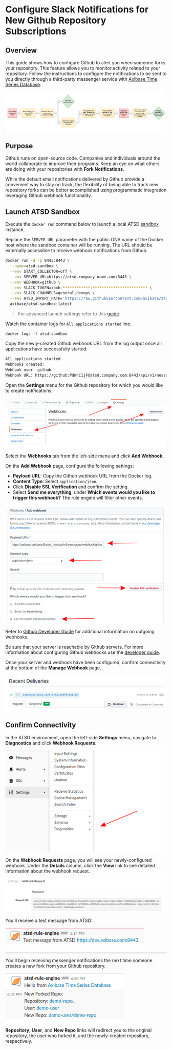# Configure Slack Notifications for New Github Repository Subscriptions

## Overview

This guide shows how to configure Github to alert you when someone forks your repository. This feature allows you to monitor activity related to your repository. Follow the instructions to configure the notifications to be sent to you directly through a third-party messenger service with [Axibase Time Series Database](https://axibase.com/products/axibase-time-series-database/).

![](images/fork-workflow.png)

## Purpose

Github runs on open-source code. Companies and individuals around the world collaborate to improve their programs. Keep an eye on what others are doing with your repositories with **Fork Notifications**.

While the default email notifications delivered by Github provide a convenient way to stay on track, the flexibility of being able to track new repository forks can be better accomplished using programmatic integration leveraging Github webhook functionality.

## Launch ATSD Sandbox

Execute the `docker run` command below to launch a local ATSD [sandbox](https://github.com/axibase/dockers/tree/atsd-sandbox) instance.

Replace the `SERVER_URL` parameter with the public DNS name of the Docker host where the sandbox container will be running. The URL should be externally accessible to receive webhook notifications from Github.

```sh
docker run -d -p 8443:8443 \
  --name=atsd-sandbox \
  --env START_COLLECTOR=off \
  --env SERVER_URL=https://atsd.company_name.com:8443 \
  --env WEBHOOK=github \
  --env SLACK_TOKEN=xoxb-************-************************ \
  --env SLACK_CHANNELS=general,devops \
  --env ATSD_IMPORT_PATH='https://raw.githubusercontent.com/axibase/atsd-use-cases/master/how-to/github/resources/github-fork.xml' \
  axibase/atsd-sandbox:latest
```

> For advanced launch settings refer to this [guide](https://github.com/axibase/dockers/tree/atsd-sandbox).

Watch the container logs for `All applications started` line.

```sg
docker logs -f atsd-sandbox
```

Copy the newly-created Github webhook URL from the log output once all applications have successfully started.

```txt
All applications started
Webhooks created:
Webhook user: github
Webhook URL: https://github:PdWnC1jF@atsd.company.com:8443/api/v1/messages/webhook/github?exclude=organization.*;repository.*;*.signature;*.payload;*.sha;*.ref;*_at;*.id&include=repository.name;repository.full_name&header.tag.event=X-Github-Event&excludeValues=http*&debug=true
```

Open the **Settings** menu for the Github repository for which you would like to create notifications.

![](images/repo-settings.png)

Select the **Webhooks** tab from the left-side menu and click **Add Webhook**.

On the **Add Webhook** page, configure the following settings:

* **Payload URL**: Copy the Github webhook URL from the Docker log.
* **Content Type**: Select `application/json`.
* Click **Disable SSL Verification** and confirm the setting.
* Select **Send me everything**, under **Which events would you like to trigger this webhook?** The rule engine will filter other events.

![](images/webhook-config.png)

Refer to [Github Developer Guide](https://developer.github.com/webhooks/) for additional information on outgoing webhooks.

Be sure that your server is reachable by Github servers. For more information about configuring Github webhooks use the [developer guide](https://developer.github.com/webhooks/configuring/).

Once your server and webhook have been configured, confirm connectivity at the bottom of the **Manage Webhook** page.

![](images/recent-delivery.png)

## Confirm Connectivity

In the ATSD environment, open the left-side **Settings** menu, navigate to **Diagnostics** and click **Webhook Requests**.

![](images/webhook-diag.png)

On the **Webhook Requests** page, you will see your newly-configured webhook. Under the **Details** column, click the **View** link to see detailed information about the webhook request.

![](images/webhook-confirm.png)

You'll receive a test message from ATSD:

![](images/ping-message.png)

---

You'll begin receiving messenger notifications the next time someone creates a new fork from your Github repository.

![](images/fork-message.png)

**Repository**, **User**, and **New Repo** links will redirect you to the original repository, the user who forked it, and the newly-created repository, respectively.